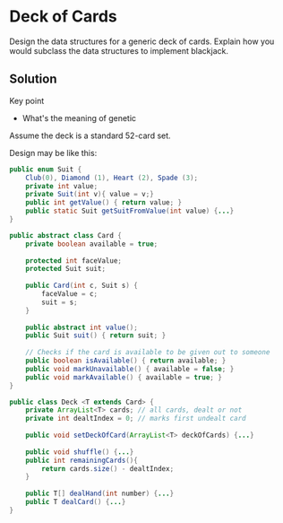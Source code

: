 # Deck of Cards

Design the data structures for a generic deck of cards. Explain how you would subclass the data structures to implement blackjack.

## Solution

Key point

+ What's the meaning of genetic

Assume the deck is a standard 52-card set.

Design may be like this:

```java
public enum Suit {
    Club(0), Diamond (1), Heart (2), Spade (3);
    private int value;
    private Suit(int v){ value = v;}
    public int getValue() { return value; }
    public static Suit getSuitFromValue(int value) {...}
}

public abstract class Card {
    private boolean available = true;
    
    protected int faceValue;
    protected Suit suit;
    
    public Card(int c, Suit s) {
        faceValue = c;
        suit = s;
    }
    
    public abstract int value();
    public Suit suit() { return suit; }
    
    // Checks if the card is available to be given out to someone
    public boolean isAvailable() { return available; }
    public void markUnavailable() { available = false; }
    public void markAvailable() { available = true; }
}

public class Deck <T extends Card> {
    private ArrayList<T> cards; // all cards, dealt or not
    private int dealtIndex = 0; // marks first undealt card
    
    public void setDeckOfCard(ArrayList<T> deckOfCards) {...}
    
    public void shuffle() {...}
    public int remainingCards(){
        return cards.size() - dealtIndex;
    }
    
    public T[] dealHand(int number) {...}
    public T dealCard() {...}
}
```